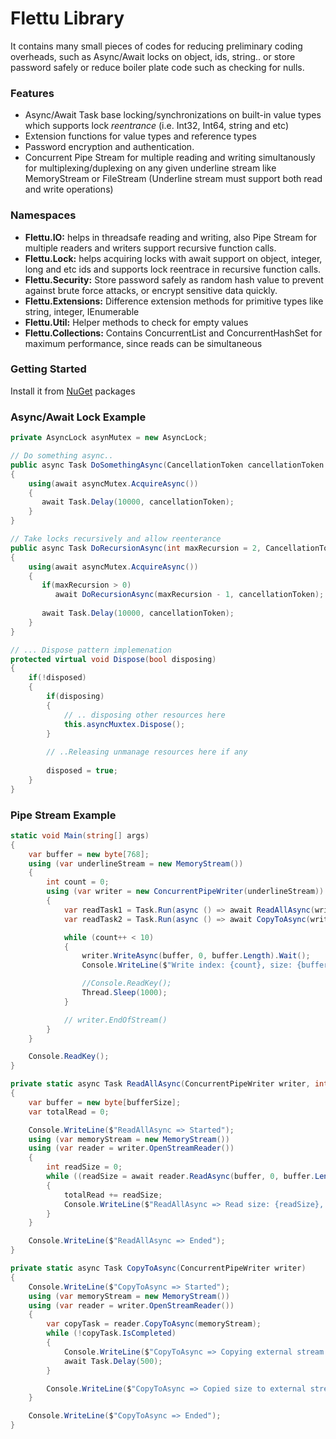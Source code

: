 # Flettu Library #

It contains many small pieces of codes for reducing preliminary coding overheads, such as Async/Await locks on object, ids, string.. or store password safely or reduce boiler plate code such as checking for nulls.

### Features ###

* Async/Await Task base locking/synchronizations on built-in value types which supports lock *reentrance* (i.e. Int32, Int64, string and etc)
* Extension functions for value types and reference types
* Password encryption and authentication.
* Concurrent Pipe Stream for multiple reading and writing simultanously for multiplexing/duplexing on any given underline stream like MemoryStream or         FileStream (Underline stream must support both read and write operations)

### Namespaces ###

* **Flettu.IO:** helps in threadsafe reading and writing, also Pipe Stream for multiple readers and writers support
  recursive function calls.
* **Flettu.Lock:** helps acquiring locks with await support on object, integer, long and etc ids and supports lock reentrace in
  recursive function calls.
* **Flettu.Security:** Store password safely as random hash value to prevent against brute force attacks, or encrypt sensitive data quickly. 
* **Flettu.Extensions:** Difference extension methods for primitive types like string, integer, IEnumerable
* **Flettu.Util:** Helper methods to check for empty values 
* **Flettu.Collections:** Contains ConcurrentList<T> and ConcurrentHashSet<T> for maximum performance, since reads can be
  simultaneous

### Getting Started ###
Install it from [NuGet](https://www.nuget.org/packages/Flettu/) packages

### Async/Await Lock Example ###
``` csharp
private AsyncLock asynMutex = new AsyncLock;

// Do something async..
public async Task DoSomethingAsync(CancellationToken cancellationToken = default(CancellationToken))
{
    using(await asyncMutex.AcquireAsync())
    {
       await Task.Delay(10000, cancellationToken);
    }
}

// Take locks recursively and allow reenterance
public async Task DoRecursionAsync(int maxRecursion = 2, CancellationToken cancellationToken = default(CancellationToken))
{
    using(await asyncMutex.AcquireAsync())
    {
       if(maxRecursion > 0)
          await DoRecursionAsync(maxRecursion - 1, cancellationToken);
          
       await Task.Delay(10000, cancellationToken);
    }
}

// ... Dispose pattern implemenation
protected virtual void Dispose(bool disposing)
{
    if(!disposed)
    {
        if(disposing)
        {   
            // .. disposing other resources here
            this.asyncMuxtex.Dispose();
        }
        
        // ..Releasing unmanage resources here if any
        
        disposed = true;
    }
}

```

### Pipe Stream Example ###
``` csharp
static void Main(string[] args)
{
    var buffer = new byte[768];
    using (var underlineStream = new MemoryStream())
    {
        int count = 0;
        using (var writer = new ConcurrentPipeWriter(underlineStream))
        {
            var readTask1 = Task.Run(async () => await ReadAllAsync(writer, 512)); 
            var readTask2 = Task.Run(async () => await CopyToAsync(writer));

            while (count++ < 10)
            {
                writer.WriteAsync(buffer, 0, buffer.Length).Wait();
                Console.WriteLine($"Write index: {count}, size: {buffer.Length}, press key to proceed");

                //Console.ReadKey();
                Thread.Sleep(1000);
            }

            // writer.EndOfStream()
        }
    }

    Console.ReadKey();
}

private static async Task ReadAllAsync(ConcurrentPipeWriter writer, int bufferSize)
{
    var buffer = new byte[bufferSize];
    var totalRead = 0;

    Console.WriteLine($"ReadAllAsync => Started");
    using (var memoryStream = new MemoryStream())
    using (var reader = writer.OpenStreamReader())
    {
        int readSize = 0;
        while ((readSize = await reader.ReadAsync(buffer, 0, buffer.Length)) != 0)
        {
            totalRead += readSize;
            Console.WriteLine($"ReadAllAsync => Read size: {readSize}, total read size: {totalRead}, buffer length: {buffer.Length}");
        }
    }

    Console.WriteLine($"ReadAllAsync => Ended");
}

private static async Task CopyToAsync(ConcurrentPipeWriter writer)
{
    Console.WriteLine($"CopyToAsync => Started");
    using (var memoryStream = new MemoryStream())
    using (var reader = writer.OpenStreamReader())
    {
        var copyTask = reader.CopyToAsync(memoryStream);
        while (!copyTask.IsCompleted)
        {
            Console.WriteLine($"CopyToAsync => Copying external stream position: {memoryStream.Position}, length: {memoryStream.Length}");
            await Task.Delay(500);
        }

        Console.WriteLine($"CopyToAsync => Copied size to external stream: {memoryStream.Length}");
    }

    Console.WriteLine($"CopyToAsync => Ended");
}
```
